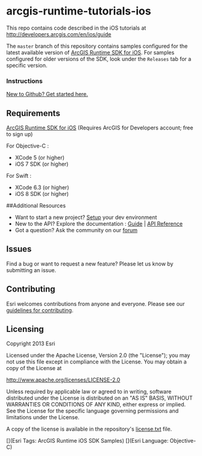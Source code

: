 arcgis-runtime-tutorials-ios
============================

This repo contains code described in the iOS tutorials at http://developers.arcgis.com/en/ios/guide

The ```master``` branch of this repository contains samples configured for the latest available version of [ArcGIS Runtime SDK for iOS](https://developers.arcgis.com/en/ios/). For samples configured for older versions of the SDK,  look under the ```Releases``` tab for a specific version.

### Instructions
[New to Github? Get started here.](http://htmlpreview.github.com/?https://github.com/Esri/esri.github.com/blob/master/help/esri-getting-to-know-github.html)

## Requirements

[ArcGIS Runtime SDK for iOS](https://developers.arcgis.com/en/ios/) (Requires ArcGIS for Developers account; free to sign up)

For Objective-C :
  * XCode 5 (or higher)
  * iOS 7 SDK (or higher)

For Swift : 
  * XCode 6.3 (or higher)
  * iOS 8 SDK (or higher)


##Additional Resources

* Want to start a new project? [Setup](https://developers.arcgis.com/en/ios/info/install.htm) your dev environment
* New to the API? Explore the documentation : [Guide](http://developers.arcgis.com/en/ios/guide/introduction.htm) | [API Reference](http://developers.arcgis.com/en/ios/api-reference/index.htm)
* Got a question? Ask the community on our [forum](http://forums.arcgis.com/forums/78-ArcGIS-for-iOS-SDK)


## Issues

Find a bug or want to request a new feature?  Please let us know by submitting an issue.

## Contributing

Esri welcomes contributions from anyone and everyone. Please see our [guidelines for contributing](https://github.com/esri/contributing).

## Licensing
Copyright 2013 Esri

Licensed under the Apache License, Version 2.0 (the "License");
you may not use this file except in compliance with the License.
You may obtain a copy of the License at

   http://www.apache.org/licenses/LICENSE-2.0

Unless required by applicable law or agreed to in writing, software
distributed under the License is distributed on an "AS IS" BASIS,
WITHOUT WARRANTIES OR CONDITIONS OF ANY KIND, either express or implied.
See the License for the specific language governing permissions and
limitations under the License.

A copy of the license is available in the repository's [license.txt]( https://raw.github.com/Esri/arcgis-runtime-samples-ios/master/license.txt) file.

[](Esri Tags: ArcGIS Runtime iOS SDK Samples)
[](Esri Language: Objective-C)​
